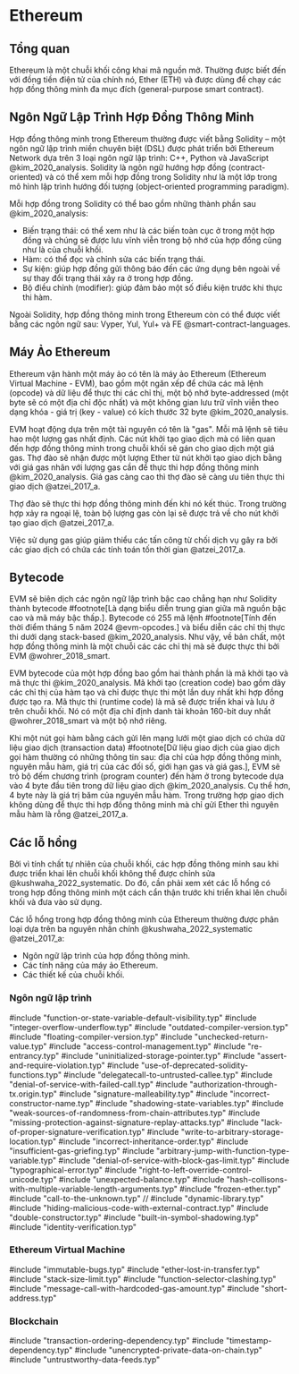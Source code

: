 # Ethereum

## Tổng quan

Ethereum là một chuỗi khối công khai mã nguồn mở. Thường được biết đến với đồng tiền điện tử của chính nó, Ether (ETH) và được dùng để chạy các hợp đồng thông minh đa mục đích (general-purpose smart contract).

## Ngôn Ngữ Lập Trình Hợp Đồng Thông Minh

Hợp đồng thông minh trong Ethereum thường được viết bằng Solidity – một ngôn ngữ lập trình miền chuyên biệt (DSL) được phát triển bởi Ethereum Network dựa trên 3 loại ngôn ngữ lập trình: C++, Python và JavaScript  @kim_2020_analysis. Solidity là ngôn ngữ hướng hợp đồng (contract-oriented) và có thể xem mỗi hợp đồng trong Solidity như là một lớp trong mô hình lập trình hướng đối tượng (object-oriented programming paradigm).

Mỗi hợp đồng trong Solidity có thể bao gồm những thành phần sau @kim_2020_analysis:
- Biến trạng thái: có thể xem như là các biến toàn cục ở trong một hợp đồng và chúng sẽ được lưu vĩnh viễn trong bộ nhớ của hợp đồng cũng như là của chuỗi khối.
- Hàm: có thể đọc và chỉnh sửa các biến trạng thái.
- Sự kiện: giúp hợp đồng gửi thông báo đến các ứng dụng bên ngoài về sự thay đổi trạng thái xảy ra ở trong hợp đồng.
- Bộ điều chỉnh (modifier): giúp đảm bảo một số điều kiện trước khi thực thi hàm.

Ngoài Solidity, hợp đồng thông minh trong Ethereum còn có thể được viết bằng các ngôn ngữ sau: Vyper, Yul, Yul+ và FE @smart-contract-languages.

## Máy Ảo Ethereum

Ethereum vận hành một máy ảo có tên là máy ảo Ethereum (Ethereum Virtual Machine - EVM), bao gồm một ngăn xếp để chứa các mã lệnh (opcode) và dữ liệu để thực thi các chỉ thị, một bộ nhớ byte-addressed (một byte sẽ có một địa chỉ độc nhất) và một không gian lưu trữ vĩnh viễn theo dạng khóa - giá trị (key - value) có kích thước 32 byte @kim_2020_analysis.

EVM hoạt động dựa trên một tài nguyên có tên là "gas". Mỗi mã lệnh sẽ tiêu hao một lượng gas nhất định. Các nút khởi tạo giao dịch mà có liên quan đến hợp đồng thông minh trong chuỗi khối sẽ gán cho giao dịch một giá gas. Thợ đào sẽ nhận được một lượng Ether từ nút khởi tạo giao dịch bằng với giá gas nhân với lượng gas cần để thực thi hợp đồng thông minh @kim_2020_analysis. Giá gas càng cao thì thợ đào sẽ càng ưu tiên thực thi giao dịch @atzei_2017_a.

Thợ đào sẽ thực thi hợp đồng thông minh đến khi nó kết thúc. Trong trường hợp xảy ra ngoại lệ, toàn bộ lượng gas còn lại sẽ được trả về cho nút khởi tạo giao dịch @atzei_2017_a.

Việc sử dụng gas giúp giảm thiểu các tấn công từ chối dịch vụ gây ra bởi các giao dịch có chứa các tính toán tốn thời gian @atzei_2017_a.

## Bytecode

EVM sẽ biên dịch các ngôn ngữ lập trình bậc cao chẳng hạn như Solidity thành bytecode #footnote[Là dạng biểu diễn trung gian giữa mã nguồn bậc cao và mã máy bậc thấp.]. Bytecode có 255 mã lệnh #footnote[Tính đến thời điểm tháng 5 năm 2024 @evm-opcodes.] và biểu diễn các chỉ thị thực thi dưới dạng stack-based @kim_2020_analysis. Như vậy, về bản chất, một hợp đồng thông minh là một chuỗi các các chỉ thị mà sẽ được thực thi bởi EVM @wohrer_2018_smart.

EVM bytecode của một hợp đồng bao gồm hai thành phần là mã khởi tạo và mã thực thi @kim_2020_analysis. Mã khởi tạo (creation code) bao gồm dãy các chỉ thị của hàm tạo và chỉ được thực thi một lần duy nhất khi hợp đồng được tạo ra. Mã thực thi (runtime code) là mã sẽ được triển khai và lưu ở trên chuỗi khối. Nó có một địa chỉ định danh tài khoản 160-bit duy nhất @wohrer_2018_smart và một bộ nhớ riêng.

Khi một nút gọi hàm bằng cách gửi lên mạng lưới một giao dịch có chứa dữ liệu giao dịch (transaction data) #footnote[Dữ liệu giao dịch của giao dịch gọi hàm thường có những thông tin sau: địa chỉ của hợp đồng thông minh, nguyên mẫu hàm, giá trị của các đối số, giới hạn gas và giá gas.], EVM sẽ trỏ bộ đếm chương trình (program counter) đến hàm ở trong bytecode dựa vào 4 byte đầu tiên trong dữ liệu giao dịch @kim_2020_analysis. Cụ thể hơn, 4 byte này là giá trị băm của nguyên mẫu hàm. Trong trường hợp giao dịch không dùng để thực thi hợp đồng thông minh mà chỉ gửi Ether thì nguyên mẫu hàm là rỗng @atzei_2017_a.

## Các lỗ hổng

Bởi vì tính chất tự nhiên của chuỗi khối, các hợp đồng thông minh sau khi được triển khai lên chuỗi khối không thể được chỉnh sửa @kushwaha_2022_systematic. Do đó, cần phải xem xét các lỗ hổng có trong hợp đồng thông minh một cách cẩn thận trước khi triển khai lên chuỗi khối và đưa vào sử dụng.

Các lỗ hổng trong hợp đồng thông minh của Ethereum thường được phân loại dựa trên ba nguyên nhân chính @kushwaha_2022_systematic @atzei_2017_a:
- Ngôn ngữ lập trình của hợp đồng thông minh.
- Các tính năng của máy ảo Ethereum.
- Các thiết kế của chuỗi khối.

### Ngôn ngữ lập trình

#include "function-or-state-variable-default-visibility.typ"
#include "integer-overflow-underflow.typ"
#include "outdated-compiler-version.typ"
#include "floating-compiler-version.typ"
#include "unchecked-return-value.typ"
#include "access-control-management.typ"
#include "re-entrancy.typ"
#include "uninitialized-storage-pointer.typ"
#include "assert-and-require-violation.typ"
#include "use-of-deprecated-solidity-functions.typ"
#include "delegatecall-to-untrusted-callee.typ"
#include "denial-of-service-with-failed-call.typ"
#include "authorization-through-tx.origin.typ"
#include "signature-malleability.typ"
#include "incorrect-constructor-name.typ"
#include "shadowing-state-variables.typ"
#include "weak-sources-of-randomness-from-chain-attributes.typ"
#include "missing-protection-against-signature-replay-attacks.typ"
#include "lack-of-proper-signature-verification.typ"
#include "write-to-arbitrary-storage-location.typ"
#include "incorrect-inheritance-order.typ"
#include "insufficient-gas-griefing.typ"
#include "arbitrary-jump-with-function-type-variable.typ"
#include "denial-of-service-with-block-gas-limit.typ"
#include "typographical-error.typ"
#include "right-to-left-override-control-unicode.typ"
#include "unexpected-balance.typ"
#include "hash-collisons-with-multiple-variable-length-arguments.typ"
#include "frozen-ether.typ"
#include "call-to-the-unknown.typ"
// #include "dynamic-library.typ"
#include "hiding-malicious-code-with-external-contract.typ"
#include "double-constructor.typ"
#include "built-in-symbol-shadowing.typ"
#include "identity-verification.typ"

### Ethereum Virtual Machine

#include "immutable-bugs.typ"
#include "ether-lost-in-transfer.typ"
#include "stack-size-limit.typ"
#include "function-selector-clashing.typ"
#include "message-call-with-hardcoded-gas-amount.typ"
#include "short-address.typ"

### Blockchain

#include "transaction-ordering-dependency.typ"
#include "timestamp-dependency.typ"
#include "unencrypted-private-data-on-chain.typ"
#include "untrustworthy-data-feeds.typ"
